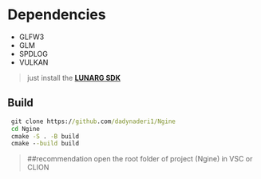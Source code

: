 # Dependencies
- GLFW3
- GLM
- SPDLOG
- VULKAN


>just install the    **[LUNARG SDK](https://vulkan.lunarg.com/sdk/home)**






## Build
```cmd
 git clone https://github.com/dadynaderi1/Ngine
 cd Ngine
 cmake -S . -B build
 cmake --build build
```
> ##recommendation 
> open the root folder of project (Ngine) in VSC or CLION
